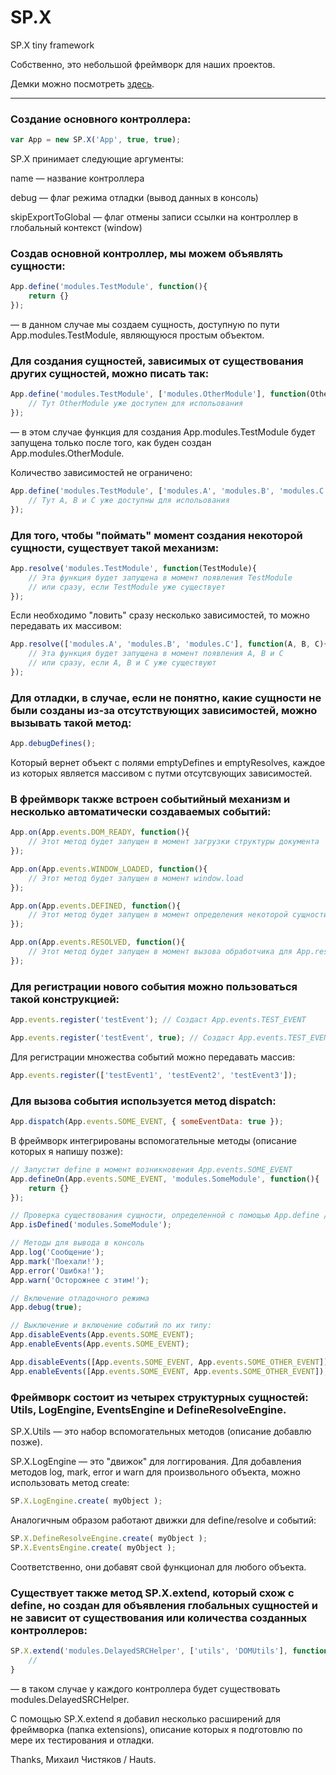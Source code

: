 # SP.X
SP.X tiny framework

Собственно, это небольшой фреймворк для наших проектов.

Демки можно посмотреть [здесь](https://rawgit.com/sborkaproject/SP.X/master/demo/).

---

### Создание основного контроллера:

```javascript
var App = new SP.X('App', true, true);
```

SP.X принимает следующие аргументы:

name — название контроллера

debug — флаг режима отладки (вывод данных в консоль)

skipExportToGlobal — флаг отмены записи ссылки на контроллер в глобальный контекст (window)


### Создав основной контроллер, мы можем объявлять сущности:

```javascript
App.define('modules.TestModule', function(){
	return {}
});
```
 — в данном случае мы создаем сущность, доступную по пути App.modules.TestModule, являющуюся простым объектом.


### Для создания сущностей, зависимых от существования других сущностей, можно писать так:

```javascript
App.define('modules.TestModule', ['modules.OtherModule'], function(OtherModule){
	// Тут OtherModule уже доступен для испольования
});
```
 — в этом случае функция для создания App.modules.TestModule будет запущена только после того, как буден создан App.modules.OtherModule.

Количество зависимостей не ограничено:

```javascript
App.define('modules.TestModule', ['modules.A', 'modules.B', 'modules.C'], function(A, B, C){
	// Тут A, B и C уже доступны для испольования
});
```


### Для того, чтобы "поймать" момент создания некоторой сущности, существует такой механизм:

```javascript
App.resolve('modules.TestModule', function(TestModule){
	// Эта функция будет запущена в момент появления TestModule
	// или сразу, если TestModule уже существует
});
```

Если необходимо "ловить" сразу несколько зависимостей, то можно передавать их массивом:

```javascript
App.resolve(['modules.A', 'modules.B', 'modules.C'], function(A, B, C){
	// Эта функция будет запущена в момент появления A, B и C
	// или сразу, если A, B и C уже существуют
});
```


### Для отладки, в случае, если не понятно, какие сущности не были созданы из-за отсутствующих зависимостей, можно вызывать такой метод:

```javascript
App.debugDefines();
```

Который вернет объект с полями emptyDefines и emptyResolves, каждое из которых является массивом с путми отсутсвующих зависимостей.


### В фреймворк также встроен событийный механизм и несколько автоматически создаваемых событий:

```javascript
App.on(App.events.DOM_READY, function(){
	// Этот метод будет запущен в момент загрузки структуры документа
});

App.on(App.events.WINDOW_LOADED, function(){
	// Этот метод будет запущен в момент window.load
});

App.on(App.events.DEFINED, function(){
	// Этот метод будет запущен в момент определения некоторой сущности
});

App.on(App.events.RESOLVED, function(){
	// Этот метод будет запущен в момент вызова обработчика для App.resolve
});
```

### Для регистрации нового события можно пользоваться такой конструкцией:

```javascript
App.events.register('testEvent'); // Создаст App.events.TEST_EVENT

App.events.register('testEvent', true); // Создаст App.events.TEST_EVENT и методы App.events.onTestEvent / App.events.offTestEvent
```

Для регистрации множества событий можно передавать массив:

```javascript
App.events.register(['testEvent1', 'testEvent2', 'testEvent3']);
```


### Для вызова события используется метод dispatch:

```javascript
App.dispatch(App.events.SOME_EVENT, { someEventData: true });
```

В фреймворк интегрированы вспомогательные методы (описание которых я напишу позже):

```javascript
// Запустит define в момент возникновения App.events.SOME_EVENT
App.defineOn(App.events.SOME_EVENT, 'modules.SomeModule', function(){
	return {}
});

// Проверка существования сущности, определенной с помощью App.define / App.defineOn
App.isDefined('modules.SomeModule');

// Методы для вывода в консоль
App.log('Сообщение');
App.mark('Поехали!');
App.error('Ошибка!');
App.warn('Осторожнее с этим!');

// Включение отладочного режима
App.debug(true);

// Выключение и включение событий по их типу:
App.disableEvents(App.events.SOME_EVENT);
App.enableEvents(App.events.SOME_EVENT);

App.disableEvents([App.events.SOME_EVENT, App.events.SOME_OTHER_EVENT]);
App.enableEvents([App.events.SOME_EVENT, App.events.SOME_OTHER_EVENT]);
```

### Фреймворк состоит из четырех структурных сущностей: Utils, LogEngine, EventsEngine и DefineResolveEngine.

SP.X.Utils — это набор вспомогательных методов (описание добавлю позже).

SP.X.LogEngine — это "движок" для логгирования. Для добавления методов log, mark, error и warn для произвольного объекта, можно использовать метод create:

```javascript
SP.X.LogEngine.create( myObject );
```

Аналогичным образом работают движки для define/resolve и событий:

```javascript
SP.X.DefineResolveEngine.create( myObject );
SP.X.EventsEngine.create( myObject );
```

Соответственно, они добавят свой функционал для любого объекта.


### Существует также метод SP.X.extend, который схож с define, но создан для объявления глобальных сущностей и не зависит от существования или количества созданных контроллеров:

```javascript
SP.X.extend('modules.DelayedSRCHelper', ['utils', 'DOMUtils'], function( utils, DOMUtils ){
	//
}
```

 — в таком случае у каждого контроллера будет существовать modules.DelayedSRCHelper.

 С помощью SP.X.extend я добавил несколько расширений для фреймворка (папка extensions), описание которых я подготовлю по мере их тестирования и отладки.

 Thanks, Михаил Чистяков / Hauts.